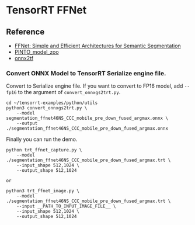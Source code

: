 # TensorRT FFNet

## Reference
- [FFNet: Simple and Efficient Architectures for Semantic Segmentation](https://github.com/Qualcomm-AI-research/FFNet)
- [PINTO_model_zoo](https://github.com/PINTO0309/PINTO_model_zoo)
- [onnx2tf](https://github.com/PINTO0309/onnx2tf)

### Convert ONNX Model to TensorRT Serialize engine file.
Convert to Serialize engine file.
If you want to convert to FP16 model, add `--fp16` to the argument of `convert_onnxgs2trt.py`.
```
cd ~/tensorrt-examples/python/utils
python3 convert_onnxgs2trt.py \
    --model segmentation_ffnet46NS_CCC_mobile_pre_down_fused_argmax.onnx \
    --output ./segmentation_ffnet46NS_CCC_mobile_pre_down_fused_argmax.onnx
```

Finally you can run the demo.
```
python trt_ffnet_capture.py \
    --model ./segmentation_ffnet46NS_CCC_mobile_pre_down_fused_argmax.trt \
    --input_shape 512,1024 \
    --output_shape 512,1024

or 

python3 trt_ffnet_image.py \
    --model ./segmentation_ffnet46NS_CCC_mobile_pre_down_fused_argmax.trt \
    --input __PATH_TO_INPUT_IMAGE_FILE__ \
    --input_shape 512,1024 \
    --output_shape 512,1024
```
